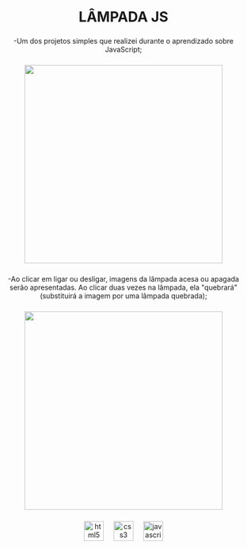 <h1 align="center">LÂMPADA JS</h1>

###

<p align="center">-Um dos projetos simples que realizei durante o aprendizado sobre JavaScript;</p>

###

<div align="center">
  <img height="400" src="https://github.com/user-attachments/assets/6e8b4b61-6dff-445c-ae85-ad23c3714ef7"  />
</div>

###

<p align="center">-Ao clicar em ligar ou desligar, imagens da lâmpada acesa ou apagada serão apresentadas. Ao clicar duas vezes na lâmpada, ela "quebrará" (substituirá a imagem por uma lâmpada quebrada);</p>

###

<div align="center">
  <img height="400" src="https://github.com/user-attachments/assets/11009f83-3a1a-4d8f-baee-80b00a9d5ebd"  />
</div>

###

<div align="center">
  <img src="https://cdn.jsdelivr.net/gh/devicons/devicon/icons/html5/html5-original.svg" height="40" alt="html5 logo"  />
  <img width="12" />
  <img src="https://cdn.jsdelivr.net/gh/devicons/devicon/icons/css3/css3-original.svg" height="40" alt="css3 logo"  />
  <img width="12" />
  <img src="https://cdn.jsdelivr.net/gh/devicons/devicon/icons/javascript/javascript-original.svg" height="40" alt="javascript logo"  />
</div>

###

###
